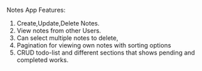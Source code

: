 Notes App Features:
1) Create,Update,Delete Notes.
2) View notes from other Users.
3) Can select multiple notes to delete,
4) Pagination for viewing own notes with sorting options
5) CRUD todo-list and different sections that shows pending and completed works.
